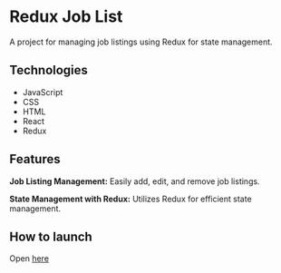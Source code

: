 # Redux Job List
A project for managing job listings using Redux for state management.

## Technologies
* JavaScript 
* CSS 
* HTML 
* React
* Redux

## Features
**Job Listing Management:**
Easily add, edit, and remove job listings.

**State Management with Redux:**
Utilizes Redux for efficient state management.

## How to launch
Open [here](http://redux-job-list.vercel.app/)
